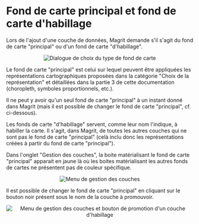 Fond de carte principal et fond de carte d'habillage
====================================================

Lors de l'ajout d'une couche de données, Magrit demande s'il s'agit du fond de carte "principal" ou d'un fond de carte "d'habillage".

<p style="text-align: center;">
<img src="img/import-choice-target-layout.png" alt="Dialogue de choix du type de fond de carte"/>
</p>

Le fond de carte "principal" est celui sur lequel peuvent être appliquées les représentations cartographiques proposées dans la catégorie "Choix de la représentation" et détaillées dans la partie 3 de cette documentation (choropleth, symboles proportionnels, etc.).

Il ne peut y avoir qu'un seul fond de carte "principal" à un instant donné dans Magrit (mais il est possible de changer le fond de carte "principal", cf. ci-dessous).

Les fonds de carte "d'habillage" servent, comme leur nom l'indique, à habiller la carte. Il s'agit, dans Magrit, de toutes les autres couches qui ne sont pas le fond de carte "principal" (celà inclu donc les représentations créées à partir du fond de carte "principal").

Dans l'onglet "Gestion des couches", la boite matérialisant le fond de carte "principal" apparait en jaune là où les boites matérialisant les autres fonds de cartes ne présentent pas de couleur spécifique.

<p style="text-align: center;">
<img src="img/menu_choice-target-layout.png" alt="Menu de gestion des couches"/>
</p>

Il est possible de changer le fond de carte "principal" en cliquant sur le bouton noir présent sous le nom de la couche à promouvoir.

<p style="text-align: center;">
<img src="img/menu_choice-target-layout-highlight.png" alt="Menu de gestion des couches et bouton de promotion d'un couche d'habillage"/>
</p>
